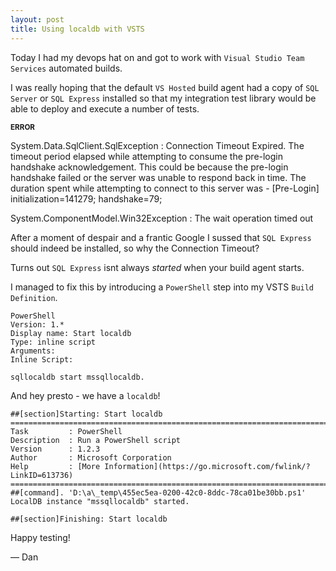 ```yaml
---
layout: post
title: Using localdb with VSTS
---
```


Today I had my devops hat on and got to work with `Visual Studio Team Services` automated builds.

I was really hoping that the default `VS Hosted` build agent had a copy of `SQL Server` or `SQL Express` installed
so that my integration test library would be able to deploy and execute a number of tests.

<error>
    <small><b>ERROR</b></small>
    <p>System.Data.SqlClient.SqlException : Connection Timeout Expired.  The timeout period elapsed while attempting to consume the pre-login handshake acknowledgement.  This could be because the pre-login handshake failed or the server was unable to respond back in time.  The duration spent while attempting to connect to this server was - [Pre-Login] initialization=141279; handshake=79;</p>
    <p>System.ComponentModel.Win32Exception : The wait operation timed out</p>
</error>

After a moment of despair and a frantic Google I sussed that `SQL Express` should indeed be installed, so why the Connection Timeout?

Turns out `SQL Express` isnt always _started_ when your build agent starts.

I managed to fix this by introducing a `PowerShell` step into my VSTS `Build Definition`.

```
PowerShell
Version: 1.*
Display name: Start localdb
Type: inline script
Arguments:
Inline Script:

sqllocaldb start mssqllocaldb.

```

And hey presto - we have a `localdb`!

```
##[section]Starting: Start localdb
==============================================================================
Task         : PowerShell
Description  : Run a PowerShell script
Version      : 1.2.3
Author       : Microsoft Corporation
Help         : [More Information](https://go.microsoft.com/fwlink/?LinkID=613736)
==============================================================================
##[command]. 'D:\a\_temp\455ec5ea-0200-42c0-8ddc-78ca01be30bb.ps1' 
LocalDB instance "mssqllocaldb" started.
 
##[section]Finishing: Start localdb
```

Happy testing!

&mdash; Dan